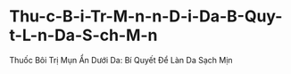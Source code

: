 # Thu-c-B-i-Tr-M-n-n-D-i-Da-B-Quy-t-L-n-Da-S-ch-M-n
Thuốc Bôi Trị Mụn Ẩn Dưới Da: Bí Quyết Để Làn Da Sạch Mịn
